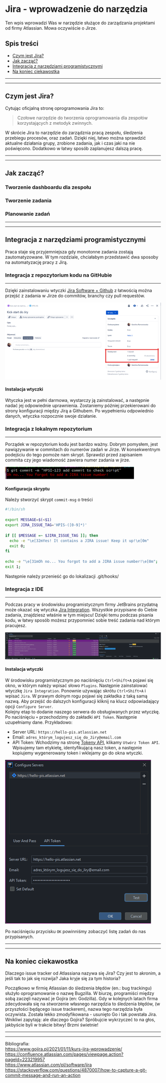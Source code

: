 # Jira - wprowadzenie do narzędzia
Ten wpis wprowadzi Was w narzędzie służące do zarządzania projektami od firmy Atlassian. Mowa oczywiście o Jirze. 
 
## Spis treści
* [Czym jest Jira?](#czym-jest-jira)
* [Jak zacząć?](#jak-zaczac)
* [Integracja z narzędziami programistycznymi](#integracja-z-narzedziami-programistycznymi)
* [Na koniec ciekawostka](#na-koniec-ciekawostka)

***
***
## Czym jest Jira?
Cytując oficjalną stronę oprogramowania Jira to:
> Czołowe narzędzie do tworzenia oprogramowania dla zespołów korzystających z metodyk zwinnych. 

W skrócie Jira to narzędzie do zarządznia pracą zespołu, śledzenia przebiegu procesów, oraz zadań. Dzięki niej, łatwo można sprawdzić aktualne działania grupy, zrobione zadania, jak i czas jaki na nie poświęcono. Dodatkowo w łatwy sposób zaplanujesz dalszą pracę.
***
***
## Jak zacząć?

### Tworzenie dashboardu dla zespołu
### Tworzenie zadania
### Planowanie zadań

***
***
## Integracja z narzędziami programistycznymi 
Praca staje się przyjemniejsza gdy monotonne zadania zostają zautomatyzowane. W tym rozdziale, chciałabym przedstawić dwa sposoby na automatyzację pracy z Jirą.
### Integracja z repozytorium kodu na GitHubie
 ***
 Dzięki zainstalowaniu wtyczki [Jira Software + Github](https://github.com/marketplace/jira-software-github) z łatwością można przejść z zadania w Jirze do commitów, branchy czy pull requestów. 

![Wtyczka Jira Software + Github](https://github.com/Hello-PIS/Kick-start-PIS/blob/main/Jira/photos/jira-github-wtyczka.png)
 
 #### Instalacja wtyczki
Wtyczka jest w pełni darmowa, wystarczy ją zainstalować, a następnie nadać jej odpowiednie uprawnienia. Zostaniemy później przekierowani do strony konfiguracji między Jirą a Githubem. Po wypełnieniu odpowiednio danych, wtyczka rozpocznie swoje działanie.

### Integracja z lokalnym repozytorium
***
Porządek w repozytorium kodu jest bardzo ważny. Dobrym pomysłem, jest nawiązywanie w commitach do numerów zadań w Jirze. W konsekwentnym podejściu do tego pomoże nam skrypt. Sprawdzi przed zapisaniem commita czy jego wiadomość zawiera numer zadania w jirze.

![Skrypt dla lokalnego repozytorium](https://github.com/Hello-PIS/Kick-start-PIS/blob/main/Jira/photos/jira-git.png)
 

#### Konfiguracja skryptu

Należy stworzyć skrypt `commit-msg` o treści
```sh
#!/bin/sh

export MESSAGE=$(<$1)
export JIRA_ISSUE_TAG='HPIS-([0-9]*)'

if [[ $MESSAGE =~ $JIRA_ISSUE_TAG ]]; then
  echo -e "\e[32mYes! It contains a JIRA issue! Keep it up!\e[0m"
  exit 0;
fi

echo -e "\e[31mOh no... You forgot to add a JIRA issue number!\e[0m";
exit 1;
```
Następnie należy przenieść go do lokalizacji .git/hooks/

### Integracja z IDE
***
Podczas pracy w środowisku programistycznym firmy JetBrains przydatną może okazać się wtyczka [Jira Integration](https://plugins.jetbrains.com/plugin/11169-jira-integration). Wszystkie przypisane do Ciebie zadania, znajdziesz właśnie w tym miejscu! Dzięki temu podczas pisania kodu, w łatwy sposób możesz przypomnieć sobie treść zadania nad którym pracujesz.

![Wtyczka Jira Integration](https://github.com/Hello-PIS/Kick-start-PIS/blob/main/Jira/photos/jira-idea-wtyczka.png)

#### Instalacja wtyczki
W środowisku programistycznym po naciśnięciu `Ctrl+Shift+A` pojawi się okno, w którym należy wpisać słowo `Plugins`. Następnie zainstalować wtyczkę `Jira Integration`. Ponownie używając skrótu `Ctrl+Shift+A` i wpisać `Jira`. W prawym dolnym rogu pojawi się zakładka z taką samą nazwą. Aby przejść do dalszych konfiguracji kliknij na klucz odpowiadający opcji `Configure Server`.  
Kolejny etap to dodanie naszego serwera do obsługiwanych przez wtyczkę. Po naciśnięciu `+` przechodzimy do zakładki `API Token`. Następnie uzupełniamy dane. Przykładowo:
- Server URL: `https://hello-pis.atlassian.net`
- Email: `adres_którym_logujesz_się_do_Jiry@email.com`
- API Token: Wchodzimy na stronę [Tokeny API](https://id.atlassian.com/manage-profile/security/api-tokens), klikamy `Utwórz Token API`. Wpisujemy tam etykietę, identyfikującą nasz token, a następnie kopiujemy wygenerowany token i wklejamy go do okna wtyczki.

![Konfigujracja serwera](https://github.com/Hello-PIS/Kick-start-PIS/blob/main/Jira/photos/config-idea.png)

Po naciśnięciu przycisku `OK` powinniśmy zobaczyć listę zadań do nas przypisanych.

***
***
## Na koniec ciekawostka
Dlaczego issue tracker od Atlassiana nazywa się Jira? Czy jest to akronim, a jeśli tak to jak się rozwija? Jaka kryje się za tym historia? 

Początkowo w firmię Atlassian do śledzenia błędów (en.: bug trackingu) służyło oprogramowanie o nazwę Bugzilla. W biurzę, programiści między sobą zaczęli nazywać je Gojira (en: Godzilla). Gdy w kolejnych latach firma zdecydowała się na stworzenie własnego narzędzia to śledzenia błędów, (w przyszłości będącego issue trackerem), nazwa tego narzędzia była oczywista. Została lekko zmodyfikowana - usunięto Go i tak powstała Jira.   
Wnikliwi zapytają: ale dlaczego Gojira? Spróbujcie wykrzyczeć to na głos, jakbyście byli w trakcie bitwy! Brzmi świetnie!
***
***
Bibliografia:  
https://www.gojira.pl/2021/01/11/kurs-jira-wprowadzenie/  
https://confluence.atlassian.com/pages/viewpage.action?pageId=223219957  
https://www.atlassian.com/pl/software/jira  
https://stackoverflow.com/questions/4870007/how-to-capture-a-git-commit-message-and-run-an-action
